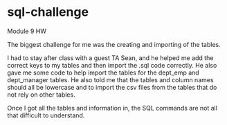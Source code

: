# sql-challenge
Module 9 HW

The biggest challenge for me was the creating and importing of the tables. 

I had to stay after class with a guest TA Sean, and he helped me add the correct keys to my tables and then import the .sql code correctly.
He also gave me some code to help import the tables for the dept_emp and dept_manager tables. 
He also told me that the tables and column names should all be lowercase and to import the csv files from the tables that do not rely on other tables.

Once I got all the tables and information in, the SQL commands are not all that difficult to understand. 